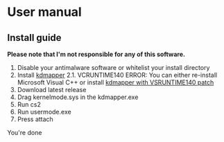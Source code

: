 # User manual

## Install guide

**Please note that I'm not responsible for any of this software.**

1. Disable your antimalware software or whitelist your install directory
2. Install [kdmapper](https://github.com/TheCruZ/kdmapper)
2.1. VCRUNTIME140 ERROR: You can either re-install Microsoft Visual C++ or install [kdmapper with VSRUNTIME140 patch](https://github.com/valthrunner/Valthrun/releases/tag/4)
3. Download latest release
4. Drag kernelmode.sys in the kdmapper.exe
5. Run cs2 
6. Run usermode.exe
7. Press attach

You're done
